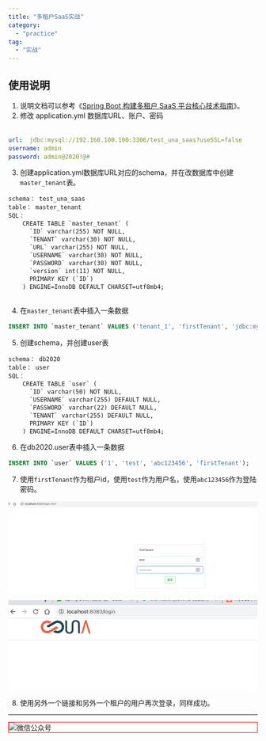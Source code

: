 ```yaml
---
title: "多租户SaaS实战"
category:
  - "practice"
tag:
  - "实战"
---
```



## 使用说明

1. 说明文档可以参考《[Spring Boot 构建多租户 SaaS 平台核心技术指南](https://mp.weixin.qq.com/s/6Gihii6HtBsgcbiQ-2XvUg)》。
2. 修改 application.yml 数据库URL、账户、密码

```yml

url:  jdbc:mysql://192.168.100.100:3306/test_una_saas?useSSL=false
username: admin
password: admin@2020!@#
```

3. 创建application.yml数据库URL对应的schema，并在改数据库中创建`master_tenant`表。

```
schema： test_una_saas
table： master_tenant
SQL： 
    CREATE TABLE `master_tenant` (
      `ID` varchar(255) NOT NULL,
      `TENANT` varchar(30) NOT NULL,
      `URL` varchar(255) NOT NULL,
      `USERNAME` varchar(30) NOT NULL,
      `PASSWORD` varchar(30) NOT NULL,
      `version` int(11) NOT NULL,
      PRIMARY KEY (`ID`)
    ) ENGINE=InnoDB DEFAULT CHARSET=utf8mb4;
    
```

4. 在`master_tenant`表中插入一条数据

```sql
INSERT INTO `master_tenant` VALUES ('tenant_1', 'firstTenant', 'jdbc:mysql://192.168.100.100:3306/db2020?useSSL=false', 'admin', 'admin@2020!@#', '0');
```

5. 创建schema，并创建user表

```
schema： db2020
table： user
SQL： 
    CREATE TABLE `user` (
      `ID` varchar(50) NOT NULL,
      `USERNAME` varchar(255) DEFAULT NULL,
      `PASSWORD` varchar(22) DEFAULT NULL,
      `TENANT` varchar(255) DEFAULT NULL,
      PRIMARY KEY (`ID`)
    ) ENGINE=InnoDB DEFAULT CHARSET=utf8mb4;
```

6. 在db2020.user表中插入一条数据

```sql
INSERT INTO `user` VALUES ('1', 'test', 'abc123456', 'firstTenant');
```

7. 使用`firstTenant`作为租户id，使用`test`作为用户名，使用`abc123456`作为登陆密码。


![](./images/2023-10-24-18-12-52.png)

![](./images/2023-10-24-18-12-53.png)


8. 使用另外一个链接和另外一个租户的用户再次登录，同样成功。

---

<img style="border:1px red solid; display:block; margin:0 auto;" :src="$withBase('/qrcode.jpg')" alt="微信公众号" />

